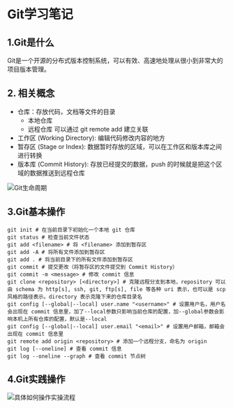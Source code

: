 # Git学习笔记

## 1.Git是什么

Git是一个开源的分布式版本控制系统，可以有效、高速地处理从很小到非常大的项目版本管理。

## 2. 相关概念

- 仓库：存放代码，文档等文件的目录
	- 本地仓库
	- 远程仓库
	可以通过 git remote add 建立关联
- 工作区 (Working Directory): 编辑代码修改内容的地方
- 暂存区 (Stage or Index): 数据暂时存放的区域，可以在工作区和版本库之间进行转换
- 版本库 (Commit History): 存放已经提交的数据，push 的时候就是把这个区域的数据推送到远程仓库

![Git生命周期](https://img-blog.csdnimg.cn/20191005183511526.jpg?x-oss-process=image/watermark,type_ZmFuZ3poZW5naGVpdGk,shadow_10,text_aHR0cHM6Ly9ibG9nLmNzZG4ubmV0L3FxXzQ1NjkzNTg3,size_16,color_FFFFFF,t_70)

## 3.Git基本操作

```shell
git init # 在当前目录下初始化一个本地 git 仓库
git status # 检查当前文件状态
git add <filename> # 将 <filename> 添加到暂存区
git add -A # 将所有文件添加到暂存区
git add . # 将当前目录下的所有文件添加到暂存区
git commit # 提交更改（将暂存区的文件提交到 Commit History）
git commit -m <message> # 修改 commit 信息
git clone <repository> [<directory>] # 克隆远程分支到本地，repository 可以由 schema 为 http[s], ssh, git, ftp[s], file 等各种 uri 表示，也可以是 scp 风格的路径表示。directory 表示克隆下来的仓库目录名
git config [--global|--local] user.name "<username>" # 设置用户名，用户名会出现在 commit 信息里，加了--local参数只影响当前仓库的配置，加--global参数会影响本机上所有仓库的配置，默认是--local
git config [--global|--local] user.email "<email>" # 设置用户邮箱，邮箱会出现在 commit 信息里
git remote add origin <repository> # 添加一个远程分支，命名为 origin
git log [--oneline] # 查看 commit 信息
git log --oneline --graph # 查看 commit 节点树
```

## 4.Git实践操作

![具体如何操作实操流程](https://img-blog.csdnimg.cn/20191005212837836.png?x-oss-process=image/watermark,type_ZmFuZ3poZW5naGVpdGk,shadow_10,text_aHR0cHM6Ly9ibG9nLmNzZG4ubmV0L3FxXzQ1NjkzNTg3,size_16,color_FFFFFF,t_70)
